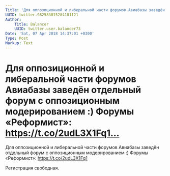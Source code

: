 ```yaml
---
Title: 'Для оппозиционной и либеральной части форумов Авиабазы заведён отдельный форум с оппозиционным модерированием :) Форумы «Реформист»: https://t.co/2udL3X1Fq1…'
UUID: twitter.982583015284101121
Author:
    Title: Balancer
    UUID: twitter.user.balancer73
Date: 'Sat, 07 Apr 2018 14:37:01 +0300'
Type: Post
Markup: Text
---
```


# Для оппозиционной и либеральной части форумов Авиабазы заведён отдельный форум с оппозиционным модерированием :) Форумы «Реформист»: https://t.co/2udL3X1Fq1…

Для оппозиционной и либеральной части форумов Авиабазы
заведён отдельный форум с оппозиционным модерированием :)
Форумы «Реформист»: https://t.co/2udL3X1Fq1

Регистрация свободная.